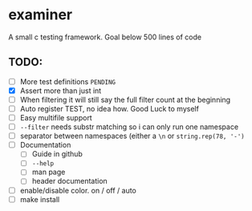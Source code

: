 # examiner

A small c testing framework. Goal below 500 lines of code

## TODO:

- [ ] More test definitions `PENDING`
- [x] Assert more than just int
- [ ] When filtering it will still say the full filter count at the beginning
- [ ] Auto register TEST, no idea how. Good Luck to myself
- [ ] Easy multifile support
- [ ] `--filter` needs substr matching so i can only run one namespace
- [ ] separator between namespaces (either a `\n` or `string.rep(78, '-')`
- [ ] Documentation
  - [ ] Guide in github
  - [ ] `--help`
  - [ ] man page
  - [ ] header documentation
- [ ] enable/disable color. on / off / auto
- [ ] make install
